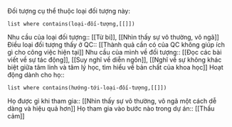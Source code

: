 Đối tượng cụ thể thuộc loại đối tượng này:
```dataview 
list where contains(loại-đối-tượng,[[]])
```
Nhu cầu của loại đối tượng:: [[Từ bi]], [[Nhìn thấy sự vô thường, vô ngã]]
Điều loại đối tượng thấy ở QC:: [[Thành quả cần có của QC không giúp ích gì cho công việc hiện tại]]
Nhu cầu của mình về đối tượng:: [[Đọc các bài viết về sự tác động]], [[Suy nghĩ về diễn ngôn]], [[Nghĩ về sự không khác biệt giữa tâm linh và tâm lý học, tìm hiểu về bản chất của khoa học]]
Hoạt động dành cho họ::
```dataview
list where contains(hướng-tới-loại-đối-tượng,[[]])
```

Họ được gì khi tham gia:: [[Nhìn thấy sự vô thường, vô ngã một cách dễ dàng và hiệu quả hơn]]
Họ tham gia vào bước nào trong dự án:: [[Thấu cảm]]